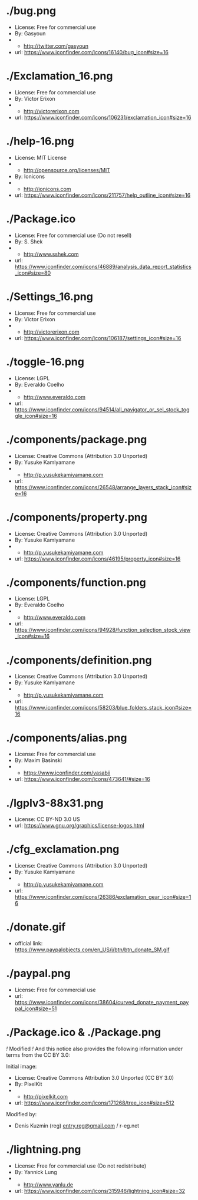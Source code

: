 # ./bug.png

* License: Free for commercial use
* By: Gasyoun
* * http://twitter.com/gasyoun
* url: https://www.iconfinder.com/icons/16140/bug_icon#size=16

# ./Exclamation_16.png

* License: Free for commercial use
* By: Victor Erixon 
* * http://victorerixon.com
* url: https://www.iconfinder.com/icons/106231/exclamation_icon#size=16

# ./help-16.png

* License: MIT License
* * http://opensource.org/licenses/MIT
* By: Ionicons
* * http://ionicons.com
* url: https://www.iconfinder.com/icons/211757/help_outline_icon#size=16

# ./Package.ico

* License: Free for commercial use (Do not resell)
* By: S. Shek
* * http://www.sshek.com
* url: https://www.iconfinder.com/icons/46889/analysis_data_report_statistics_icon#size=80

# ./Settings_16.png

* License: Free for commercial use
* By: Victor Erixon
* * http://victorerixon.com
* url: https://www.iconfinder.com/icons/106187/settings_icon#size=16

# ./toggle-16.png

* License: LGPL
* By: Everaldo Coelho
* * http://www.everaldo.com
* url: https://www.iconfinder.com/icons/94514/all_navigator_or_sel_stock_toggle_icon#size=16

# ./components/package.png

* License: Creative Commons (Attribution 3.0 Unported)
* By: Yusuke Kamiyamane
* * http://p.yusukekamiyamane.com
* url: https://www.iconfinder.com/icons/26548/arrange_layers_stack_icon#size=16

# ./components/property.png

* License: Creative Commons (Attribution 3.0 Unported)
* By: Yusuke Kamiyamane
* * http://p.yusukekamiyamane.com
* url: https://www.iconfinder.com/icons/46195/property_icon#size=16

# ./components/function.png

* License: LGPL
* By: Everaldo Coelho
* * http://www.everaldo.com
* url: https://www.iconfinder.com/icons/94928/function_selection_stock_view_icon#size=16

# ./components/definition.png

* License: Creative Commons (Attribution 3.0 Unported)
* By: Yusuke Kamiyamane
* * http://p.yusukekamiyamane.com
* url: https://www.iconfinder.com/icons/58203/blue_folders_stack_icon#size=16

# ./components/alias.png

* License: Free for commercial use
* By: Maxim Basinski
* * https://www.iconfinder.com/vasabii
* url: https://www.iconfinder.com/icons/473641/#size=16

# ./lgplv3-88x31.png

* License: CC BY-ND 3.0 US
* url: https://www.gnu.org/graphics/license-logos.html

# ./cfg_exclamation.png

* License: Creative Commons (Attribution 3.0 Unported)
* By: Yusuke Kamiyamane
* * http://p.yusukekamiyamane.com
* url: https://www.iconfinder.com/icons/26386/exclamation_gear_icon#size=16

# ./donate.gif

* official link: https://www.paypalobjects.com/en_US/i/btn/btn_donate_SM.gif

# ./paypal.png

* License: Free for commercial use
* url: https://www.iconfinder.com/icons/38604/curved_donate_payment_paypal_icon#size=51

# ./Package.ico & ./Package.png

*!* Modified *!* And this notice also provides the following information under terms from the CC BY 3.0:

Initial image:

* License: Creative Commons Attribution 3.0 Unported (CC BY 3.0)
* By: PixelKit 
* * http://pixelkit.com
* url: https://www.iconfinder.com/icons/171268/tree_icon#size=512

Modified by:

* Denis Kuzmin (reg) <entry.reg@gmail.com> / r-eg.net

# ./lightning.png

* License: Free for commercial use (Do not redistribute)
* By: Yannick Lung
* * http://www.yanlu.de
* url: https://www.iconfinder.com/icons/315946/lightning_icon#size=32
